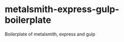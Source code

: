 metalsmith-express-gulp-boilerplate
===================================

Boilerplate of metalsmith, express and gulp
